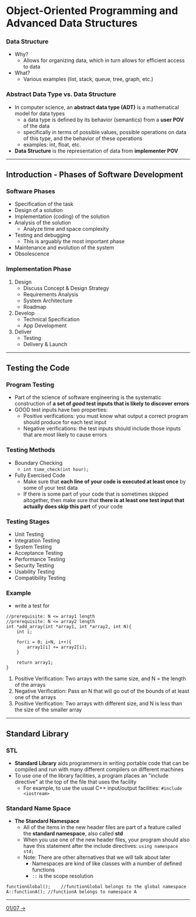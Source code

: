 # Object-Oriented Programming and Advanced Data Structures

### Data Structure

- Why?
	- Allows for organizing data, which in turn allows for efficient access to data
- What?
	- Various examples (list, stack, queue, tree, graph, etc.)

### Abstract Data Type vs. Data Structure

- In computer science, an **abstract data type (ADT)** is a mathematical model for data types
	- a data type is defined by its behavior (semantics) from a **user POV** of the data
	- specifically in terms of possible values, possible operations on data of this type, and the behavior of these operations
	- examples: int, float, etc.
- **Data Structure** is the representation of data from **implementer POV**

---

## Introduction - Phases of Software Development

### Software Phases

- Specification of the task
- Design of a solution
- Implementation (coding) of the solution
- Analysis of the solution
	- Analyze time and space complexity
- Testing and debugging
	- This is arguably the most important phase
- Maintenance and evolution of the system
- Obsolescence

### Implementation Phase

1. Design
	- Discuss Concept & Design Strategy
	- Requirements Analysis
	- System Architecture
	- Roadmap
2. Develop
	- Technical Specification
	- App Development
3. Deliver
	- Testing
	- Delivery & Launch

---

## Testing the Code

### Program Testing

- Part of the science of software engineering is the systematic construction of **a set of *good* test inputs that is likely to discover errors**
- GOOD test inputs have two properties:
	- Positive verifications: you must know what output a correct program should produce for each test input
	- Negative verifications: the test inputs should include those inputs that are most likely to cause errors

### Testing Methods

- Boundary Checking
	- `int time_check(int hour);`
- Fully Exercised Code
	- Make sure that **each line of your code is executed at least once** by some of your test data
	- If there is some part of your code that is sometimes skipped altogether, then make sure that **there is at least one test input that actually does skip this part** of your code

### Testing Stages

- Unit Testing
- Integration Testing
- System Testing
- Acceptance Testing
- Performance Testing
- Security Testing
- Usability Testing
- Compatibility Testing

### Example

- write a test for

```
//prerequisite: N <= array1 length
//prerequisite: N <= array2 length
int *add_array(int *array1, int *array2, int N){
	int i;

	for(i = 0; i<N, i++){
		array1[i] += array2[i];
	}
	
	return array1;
}
```

1. Positive Verification: Two arrays with the same size, and N = the length of the arrays
2. Negative Verification: Pass an N that will go out of the bounds of at least one of the arrays
3. Positive Verification: Two arrays with different size, and N is less than the size of the smaller array

---

## Standard Library

### STL

- **Standard Library** aids programmers in writing portable code that can be compiled and run with many different compilers on different machines
- To use one of the library facilities, a program places an "include directive" at the top of the file that uses the facility
	- For example, to use the usual C++ input/output facilities: `#include <iostream>`

### Standard Name Space

- **The Standard Namespace**
	- All of the items in the new header files are part of a feature called the **standard namespace**, also called **std**
	- When you use one of the new header files, your program should also have this statement after the include directives: `using namespace std;`
	- Note: There are other alternatives that we will talk about later
		- Namespaces are kind of like classes with a number of defined functions
		- `::` is the scope resolution

```
functionGlobal();    //functionGlobal belongs to the global namespace
A::functionA(); //functionA belongs to namespace A
```

---

[01/07 ->](01-07.md)
